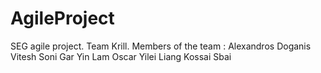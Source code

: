 # AgileProject
SEG agile project. 
Team Krill. 
Members of the team : 
Alexandros Doganis
Vitesh Soni
Gar Yin Lam
Oscar Yilei Liang
Kossai Sbai
